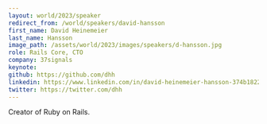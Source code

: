 ```yaml
---
layout: world/2023/speaker
redirect_from: /world/speakers/david-hansson
first_name: David Heinemeier
last_name: Hansson
image_path: /assets/world/2023/images/speakers/d-hansson.jpg
role: Rails Core, CTO
company: 37signals
keynote:
github: https://github.com/dhh
linkedin: https://www.linkedin.com/in/david-heinemeier-hansson-374b18221/
twitter: https://twitter.com/dhh
---
```


Creator of Ruby on Rails.
